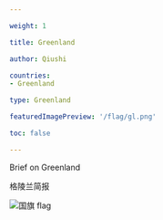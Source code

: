 ```yaml
---

weight: 1

title: Greenland

author: Qiushi 

countries: 
- Greenland

type: Greenland

featuredImagePreview: '/flag/gl.png'

toc: false 

---
```


Brief on Greenland

格陵兰简报 

<!--more-->

![国旗 flag](/flag/gl.png)